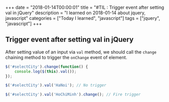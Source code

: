 +++
date = "2018-01-14T00:00:01"
title = "#TIL : Trigger event after setting val in jQuery"
description = "I learned on 2018-01-14 about jquery, javascript"
categories = ["Today I learned", "javascript"]
tags = ["jquery", "javascript"]
+++



## Trigger event after setting val in jQuery

After setting value of an input via `val` method, we should call the `change` chaining method to trigger the `onChange` event of element.

```js
$('#selectCity').change(function() {
	console.log($(this).val());
});

$('#selectCity').val('HaNoi'); // No trigger

$('#selectCity').val('HoChiMinh').change(); // Fire trigger
```
